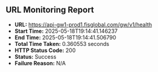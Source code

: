 ## URL Monitoring Report

- **URL:** https://api-gw1-prod1.fisglobal.com/gw/v1/health
- **Start Time:** 2025-05-18T19:14:41.146237
- **End Time:** 2025-05-18T19:14:41.506790
- **Total Time Taken:** 0.360553 seconds
- **HTTP Status Code:** 200
- **Status:** Success
- **Failure Reason:** N/A
